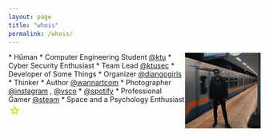 ```yaml
---
layout: page
title: "whois"
permalink: /whois/
---
```

<p><img src="/images/main.jpg" alt="Me with a box head" style="width: 30%; float: right"></p>
* Hûman
* Computer Engineering Student <a href="https://ktu.edu.tr" target="_blank">@ktu</a>
* Cyber Security Enthusiast
* Team Lead <a href="https://ktusec.org" target="_blank">@ktusec</a>
* Developer of Some Things
* Organizer <a href="https://djangogirls.org/trabzon" target="_blank">@djangogirls</a>
* Thinker
* Author <a href="https://wannart.com/author/md" target="_blank">@wannartcom</a>
* Photographer <a href="https://instagram.com/thespaceofm" target="_blank">@instagram</a> , <a              href="https://vsco.co/mucahiddogann" target="_blank">@vsco</a>
* <a href="https://open.spotify.com/user/6lcy5a0gtp3kgm03b5aix3du4?si=5Zvj6IUJStmfFjfp_PMXzA"               target="_blank">@spotify</a>
* Professional Gamer <a href="https://steamcommunity.com/id/mucahiddogan" target="_blank">@steam</a>
* Space and a Psychology Enthusiast <font size="5px" color="#dcdc00">&#9734;</font>

